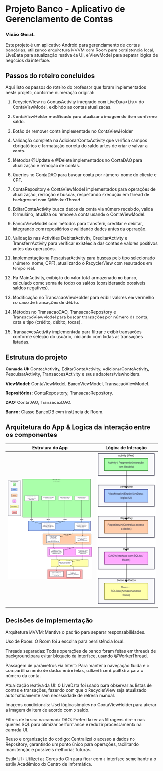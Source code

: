 # Projeto Banco - Aplicativo de Gerenciamento de Contas

### Visão Geral:

Este projeto é um aplicativo Android para gerenciamento de contas bancárias, utilizando arquitetura MVVM com Room para persistência local, LiveData para atualização reativa da UI, e ViewModel para separar lógica de negócios da interface.

## Passos do roteiro concluídos
Aqui listo os passos do roteiro do professor que foram implementados neste projeto, conforme numeração original:

1. RecyclerView na ContasActivity integrado com LiveData<List<Conta>> do ContaViewModel, exibindo as contas atualizadas.

2. ContaViewHolder modificado para atualizar a imagem do item conforme saldo.

3. Botão de remover conta implementado no ContaViewHolder.

4. Validação completa na AdicionarContaActivity que verifica campos obrigatórios e formatação correta do saldo antes de criar e salvar a conta.

5. Métodos @Update e @Delete implementados no ContaDAO para atualização e remoção de contas.

6. Queries no ContaDAO para buscar conta por número, nome do cliente e CPF.

7. ContaRepository e ContaViewModel implementados para operações de atualização, remoção e buscas, respeitando execução em thread de background com @WorkerThread.

8. EditarContaActivity busca dados da conta via número recebido, valida formulário, atualiza ou remove a conta usando o ContaViewModel.

9. BancoViewModel com métodos para transferir, creditar e debitar, integrando com repositórios e validando dados antes da operação.

10. Validação nas Activities DebitarActivity, CreditarActivity e TransferirActivity para verificar existência das contas e valores positivos antes das operações.

11. Implementação na PesquisarActivity para buscas pelo tipo selecionado (número, nome, CPF), atualizando o RecyclerView com resultados em tempo real.

12. Na MainActivity, exibição do valor total armazenado no banco, calculado como soma de todos os saldos (considerando possíveis saldos negativos).

13. Modificação no TransacaoViewHolder para exibir valores em vermelho no caso de transações de débito.

14. Métodos no TransacaoDAO, TransacaoRepository e TransacaoViewModel para buscar transações por número da conta, data e tipo (crédito, débito, todas).

15. TransacoesActivity implementada para filtrar e exibir transações conforme seleção do usuário, iniciando com todas as transações listadas.

## Estrutura do projeto
**Camada UI:** ContasActivity, EditarContaActivity, AdicionarContaActivity, PesquisarActivity, TransacoesActivity e seus adapters/viewholders.

**ViewModel:** ContaViewModel, BancoViewModel, TransacaoViewModel.

**Repositórios:** ContaRepository, TransacaoRepository.

**DAO:** ContaDAO, TransacaoDAO.

**Banco:** Classe BancoDB com instância do Room.

## Arquitetura do App & Logica da Interação entre os componentes

| Estrutura do App                                 | Lógica de Interação |
|--------------------------------------------------|---------------------|
| <img src="assets/appStructure.png" width="450"/> | <img src="assets/logical.png" width="300"/> |



## Decisões de implementação
Arquitetura MVVM: Mantive o padrão para separar responsabilidades.

Uso de Room: O Room foi a escolha para persistência local.

Threads separadas: Todas operações de banco foram feitas em threads de background para evitar bloqueio da interface, usando @WorkerThread.

Passagem de parâmetros via Intent: Para manter a navegação fluida e o compartilhamento de dados entre telas, utilizei Intent.putExtra para o número da conta.

Atualização reativa da UI: O LiveData foi usado para observar as listas de contas e transações, fazendo com que o RecyclerView seja atualizado automaticamente sem necessidade de refresh manual.

Imagens condicionais: Usei lógica simples no ContaViewHolder para alterar a imagem do item de acordo com o saldo.

Filtros de busca na camada DAO: Preferi fazer as filtragens direto nas queries SQL para otimizar performance e reduzir processamento na camada UI.

Reuso e organização do código: Centralizei o acesso a dados no Repository, garantindo um ponto único para operações, facilitando manutenção e possíveis melhorias futuras.

Estilo UI : Utilizei as Cores do CIn para ficar com a interface semelhante a o estilo Acadêmico do Centro de Informática.

